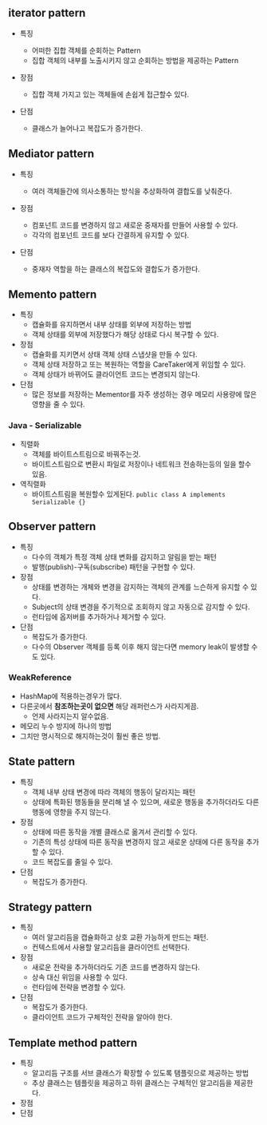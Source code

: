 ## iterator pattern

- 특징
	- 어떠한 집합 객체를 순회하는 Pattern
	- 집합 객체의 내부를 노출시키지 않고 순회하는 방법을 제공하는 Pattern

- 장점
	- 집합 객체 가지고 있는 객체들에 손쉽게 접근할수 있다.
- 단점
	- 클래스가 늘어나고 복잡도가 증가한다.

## Mediator pattern

- 특징
	- 여러 객체들간에 의사소통하는 방식을 추상화하여 결합도를 낮춰준다.

- 장점
	- 컴포넌트 코드를 변경하지 않고 새로운 중재자를 만들어 사용할 수 있다.
	- 각각의 컴포넌트 코드를 보다 간결하게 유지할 수 있다.
- 단점
	- 중재자 역할을 하는 클래스의 복잡도와 결합도가 증가한다.

## Memento pattern

- 특징
	- 캡슐화를 유지하면서 내부 상태를 외부에 저장하는 방법
	- 객체 상태를 외부에 저장했다가 해당 상태로 다시 복구할 수 있다.
- 장점
	- 캡슐화를 지키면서 상태 객체 상태 스냅샷을 만들 수 있다.
	- 객체 상태 저장하고 또는 복원하는 역할을 CareTaker에게 위임할 수 있다.
	- 객체 상태가 바뀌어도 클라이언트 코드는 변경되지 않는다.
- 단점
	- 많은 정보를 저장하는 Mementor를 자주 생성하는 경우 메모리 사용량에 많은 영향을 줄 수 있다.

### Java - Serializable
- 직렬화
	- 객체를 바이트스트림으로 바꿔주는것.
	- 바이트스트림으로 변환시 파일로 저장이나 네트워크 전송하는등의 일을 할수 있음.
- 역직렬화
	- 바이트스트림을 복원할수 있게된다.
`public class A implements Serializable {}`

## Observer pattern

- 특징
	- 다수의 객체가 특정 객체 상태 변화를 감지하고 알림을 받는 패턴
	- 발행(publish)-구독(subscribe) 패턴을 구현할 수 있다.
- 장점
	- 상태를 변경하는 개체와 변경을 감지하는 객체의 관계를 느슨하게 유지할 수 있다.
	- Subject의 상태 변경을 주기적으로 조회하지 않고 자동으로 감지할 수 있다.
	- 런타임에 옵저버를 추가하거나 제거할 수 있다.
- 단점
	- 복잡도가 증가한다.
	- 다수의 Observer 객체를 등록 이후 해지 않는다면 memory leak이 발생할 수도 있다.
### WeakReference
- HashMap에 적용하는경우가 많다.
- 다른곳에서 **참조하는곳이 없으면** 해당 래퍼런스가 사라지게끔.
	- 언제 사라지는지 알수없음.
- 메모리 누수 방지에 하나의 방법
- 그치만 명시적으로 해지하는것이 훨씬 좋은 방법.

## State pattern

- 특징
	- 객체 내부 상태 변경에 따라 객체의 행동이 달라지는 패턴
	- 상태에 특화된 행동들을 분리해 낼 수 있으며, 새로운 행동을 추가하더라도 다른 행동에 영향을 주지 않는다.
- 장점
	- 상태에 따른 동작을 개별 클래스로 옮겨서 관리할 수 있다.
	- 기존의 특성 상태에 따른 동작을 변경하지 않고 새로운 상태에 다른 동작을 추가할 수 있다.
	- 코드 복잡도를 줄일 수 있다.
- 단점
	- 복잡도가 증가한다.

## Strategy pattern

- 특징
	- 여러 알고리듬을 캡슐화하고 상호 교환 가능하게 만드는 패턴.
	- 컨텍스트에서 사용할 알고리듬을 클라이언트 선택한다.
- 장점
	- 새로운 전략을 추가하더라도 기존 코드를 변경하지 않는다.
	- 상속 대신 위임을 사용할 수 있다.
	- 런타임에 전략을 변경할 수 있다.
- 단점
	- 복잡도가 증가한다.
	- 클라이언트 코드가 구체적인 전략을 알아야 한다.

## Template method pattern

- 특징
	- 알고리듬 구조를 서브 클래스가 확장할 수 있도록 탬플릿으로 제공하는 방법
	- 추상 클래스는 템플릿을 제공하고 하위 클래스는 구체적인 알고리듬을 제공한다.
- 장점
- 단점